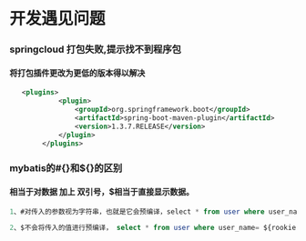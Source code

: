# 开发遇见问题

### springcloud 打包失败,提示找不到程序包

#### 将打包插件更改为更低的版本得以解决

```xml
   <plugins>
            <plugin>
                <groupId>org.springframework.boot</groupId>
                <artifactId>spring-boot-maven-plugin</artifactId>
                <version>1.3.7.RELEASE</version>
            </plugin>
        </plugins>
```



### mybatis的#{}和${}的区别

#### 相当于对数据 加上 双引号，$相当于直接显示数据。

```sql
1、#对传入的参数视为字符串，也就是它会预编译，select * from user where user_name=${rookie}，比如我传一个rookie，那么传过来就是 select * from user where user_name = ‘rookie’；

2、$不会将传入的值进行预编译， select * from user where user_name= ${rookie} ,那么传过来的sql就是：select * from user where user_name=rookie;

```







